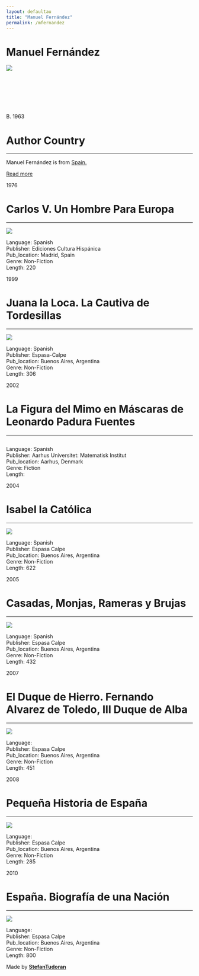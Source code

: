 ```yaml
---
layout: defaultau
title: "Manuel Fernández"
permalink: /mfernandez
---
```

<!-- partial:index.partial.html -->
<div class="content">
    <h1>Manuel Fernández</h1>
    <div class="quote">
        <div><img src="https://static3.elnortedecastilla.es/www/pre2017/multimedia/noticias/201004/19/Media/manuelfernandezalvarez300--253x180.jpg" class="logo"></div>
    </div>
    <div class="timeline">
        <div style="padding-bottom:100px;"></div>
        <div class="block">
            <div class="date right"><p class="right"> B. 1963 </p></div>
            <div class="dot"></div>
            <div class="left first">
            <div class="author_country">
                <h1>Author Country</h1><hr>
      <div class="aclocation">      <p>Manuel Fernández is from <a href="http://localhost:4000/2">Spain.</a></p></div>
            <div class="acreadmore">     <a href="https://en.wikipedia.org/wiki/Manuel_Fernández_Álvarez" target="_blank">Read more</a></div>
            </div>
            </div>
        </div>
        <div class="block">
            <div class="date left"><p class="left">1976</p></div>
            <div class="dot"></div>
            <div class="right">
                <h1>Carlos V. Un Hombre Para Europa</h1><hr>
                <p><img src="https://images-na.ssl-images-amazon.com/images/I/81Zrg0GvmRL.jpg"></p>
                <p>
                Language: Spanish<br/>
                Publisher: Ediciones Cultura Hispánica<br/>
                Pub_location: Madrid, Spain<br/>
                Genre: Non-Fiction<br/>
                Length: 220</p>
            </div>
        </div>
        <div class="block">
            <div class="date right"><p class="right">1999</p></div>
            <div class="dot"></div>
            <div class="left hide">
                <h1>Juana la Loca. La Cautiva de Tordesillas</h1><hr>
                <p><img src="https://amica.es/libreria/wp-content/uploads/2021/02/2227.jpg"></p>
                <p>Language: Spanish<br/>
                Publisher: Espasa-Calpe<br/>
                Pub_location: Buenos Aires, Argentina<br/>
                Genre: Non-Fiction<br/>
                Length: 306</p>
            </div>
        </div>
        <div class="block">
            <div class="date left"><p class="left">2002</p></div>
            <div class="dot"></div>
            <div class="right hide">
                <h1>La Figura del Mimo en Máscaras de Leonardo Padura Fuentes</h1><hr>
                <p><img src=""></p>
                <p>Language: Spanish<br/>
                Publisher: Aarhus Universitet: Matematisk Institut<br/>
                Pub_location: Aarhus, Denmark<br/>
                Genre: Fiction<br/>
                Length: </p>
            </div>
        </div>
        <div class="block">
            <div class="date right"><p class="right">2004</p></div>
            <div class="dot"></div>
            <div class="left hide">
                <h1>Isabel la Católica</h1><hr>
                <p><img src="https://images-na.ssl-images-amazon.com/images/I/91SddYZPWuL.jpg"></p>
                <p>Language: Spanish<br/>
                Publisher: Espasa Calpe<br/>
                Pub_location: Buenos Aires, Argentina<br/>
                Genre: Non-Fiction<br/>
                Length: 622</p>
            </div>
        </div>
        <div class="block">
            <div class="date left"><p class="left">2005</p></div>
            <div class="dot"></div>
            <div class="right">
                <h1>Casadas, Monjas, Rameras y Brujas</h1><hr>
                <p><img src="https://images-na.ssl-images-amazon.com/images/I/81qBTaLXz6L.jpg"></p>
                <p>
                Language: Spanish<br/>
                Publisher: Espasa Calpe<br/>
                Pub_location: Buenos Aires, Argentina<br/>
                Genre: Non-Fiction<br/>
                Length: 432</p>
            </div>
        </div>
        <div class="block">
            <div class="date right"><p class="right">2007</p></div>
            <div class="dot"></div>
            <div class="left hide">
                <h1>El Duque de Hierro. Fernando Alvarez de Toledo, III Duque de Alba</h1><hr>
                <p><img src="https://i.gr-assets.com/images/S/compressed.photo.goodreads.com/books/1394382197l/3596155.jpg"></p>
                <p>Language: <br/>
                Publisher: Espasa Calpe<br/>
                Pub_location: Buenos Aires, Argentina<br/>
                Genre: Non-Fiction<br/>
                Length: 451</p>
            </div>
        </div>
        <div class="block">
            <div class="date left"><p class="left">2008</p></div>
            <div class="dot"></div>
            <div class="right hide">
                <h1>Pequeña Historia de España</h1><hr>
                <p><img src="https://images-na.ssl-images-amazon.com/images/I/81GwNrateGL.jpg"></p>
                <p>Language: <br/>
                Publisher: Espasa Calpe<br/>
                Pub_location: Buenos Aires, Argentina<br/>
                Genre: Non-Fiction<br/>
                Length: 285</p>
            </div>
        </div>
        <div class="block">
            <div class="date right"><p class="right">2010</p></div>
            <div class="dot"></div>
            <div class="left hide">
                <h1>España. Biografía de una Nación</h1><hr>
                <p><img src="https://images-na.ssl-images-amazon.com/images/I/41jzGSpsCWS._SX342_SY445_QL70_ML2_.jpg"></p>
                <p>Language: <br/>
                Publisher: Espasa Calpe<br/>
                Pub_location:  Buenos Aires, Argentina<br/>
                Genre: Non-Fiction<br/>
                Length: 800</p>
            </div>
        </div>
        <div id="footer">
        <p id="copyright">Made by&nbsp;<strong><a href="https://www.linkedin.com/in/nicolae-stefan-tudoran-b02291127/" target="_blank">StefanTudoran</a></strong></p>
    </div>
</div>
<!-- partial -->
  <script src='https://cdnjs.cloudflare.com/ajax/libs/jquery/3.1.1/jquery.min.js'></script><script  src="assets/js/authorscript.js"></script>
